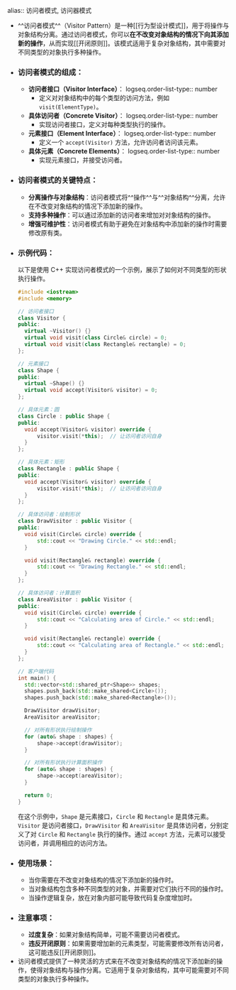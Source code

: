alias:: 访问者模式, 访问器模式

- ^^访问者模式^^（Visitor Pattern）是一种[[行为型设计模式]]，用于将操作与对象结构分离。通过访问者模式，你可以**在不改变对象结构的情况下向其添加新的操作**，从而实现[[开闭原则]]。该模式适用于复杂对象结构，其中需要对不同类型的对象执行多种操作。
- ### 访问者模式的组成：
	- **访问者接口（Visitor Interface）**：
	  logseq.order-list-type:: number
		- 定义对对象结构中的每个类型的访问方法，例如 `visit(ElementType)`。
	- **具体访问者（Concrete Visitor）**：
	  logseq.order-list-type:: number
		- 实现访问者接口，定义对每种类型执行的操作。
	- **元素接口（Element Interface）**：
	  logseq.order-list-type:: number
		- 定义一个 `accept(Visitor)` 方法，允许访问者访问该元素。
	- **具体元素（Concrete Elements）**：
	  logseq.order-list-type:: number
		- 实现元素接口，并接受访问者。
- ### 访问者模式的关键特点：
	- **分离操作与对象结构**：访问者模式将^^操作^^与^^对象结构^^分离，允许在不改变对象结构的情况下添加新的操作。
	- **支持多种操作**：可以通过添加新的访问者来增加对对象结构的操作。
	- **增强可维护性**：访问者模式有助于避免在对象结构中添加新的操作时需要修改原有类。
- ### 示例代码：
  以下是使用 C++ 实现访问者模式的一个示例，展示了如何对不同类型的形状执行操作。
  ```cpp
  #include <iostream>
  #include <memory>
  
  // 访问者接口
  class Visitor {
  public:
    virtual ~Visitor() {}
    virtual void visit(class Circle& circle) = 0;
    virtual void visit(class Rectangle& rectangle) = 0;
  };
  
  // 元素接口
  class Shape {
  public:
    virtual ~Shape() {}
    virtual void accept(Visitor& visitor) = 0;
  };
  
  // 具体元素：圆
  class Circle : public Shape {
  public:
    void accept(Visitor& visitor) override {
        visitor.visit(*this);  // 让访问者访问自身
    }
  };
  
  // 具体元素：矩形
  class Rectangle : public Shape {
  public:
    void accept(Visitor& visitor) override {
        visitor.visit(*this);  // 让访问者访问自身
    }
  };
  
  // 具体访问者：绘制形状
  class DrawVisitor : public Visitor {
  public:
    void visit(Circle& circle) override {
        std::cout << "Drawing Circle." << std::endl;
    }
  
    void visit(Rectangle& rectangle) override {
        std::cout << "Drawing Rectangle." << std::endl;
    }
  };
  
  // 具体访问者：计算面积
  class AreaVisitor : public Visitor {
  public:
    void visit(Circle& circle) override {
        std::cout << "Calculating area of Circle." << std::endl;
    }
  
    void visit(Rectangle& rectangle) override {
        std::cout << "Calculating area of Rectangle." << std::endl;
    }
  };
  
  // 客户端代码
  int main() {
    std::vector<std::shared_ptr<Shape>> shapes;
    shapes.push_back(std::make_shared<Circle>());
    shapes.push_back(std::make_shared<Rectangle>());
  
    DrawVisitor drawVisitor;
    AreaVisitor areaVisitor;
  
    // 对所有形状执行绘制操作
    for (auto& shape : shapes) {
        shape->accept(drawVisitor);
    }
  
    // 对所有形状执行计算面积操作
    for (auto& shape : shapes) {
        shape->accept(areaVisitor);
    }
  
    return 0;
  }
  ```
  在这个示例中，`Shape` 是元素接口，`Circle` 和 `Rectangle` 是具体元素。`Visitor` 是访问者接口，`DrawVisitor` 和 `AreaVisitor` 是具体访问者，分别定义了对 `Circle` 和 `Rectangle` 执行的操作。通过 `accept` 方法，元素可以接受访问者，并调用相应的访问方法。
- ### 使用场景：
	- 当你需要在不改变对象结构的情况下添加新的操作时。
	- 当对象结构包含多种不同类型的对象，并需要对它们执行不同的操作时。
	- 当操作逻辑复杂，放在对象内部可能导致代码复杂度增加时。
- ### 注意事项：
	- **过度复杂**：如果对象结构简单，可能不需要访问者模式。
	- **违反开闭原则**：如果需要增加新的元素类型，可能需要修改所有访问者，这可能违反[[开闭原则]]。
- 访问者模式提供了一种灵活的方式来在不改变对象结构的情况下添加新的操作，使得对象结构与操作分离。它适用于复杂对象结构，其中可能需要对不同类型的对象执行多种操作。